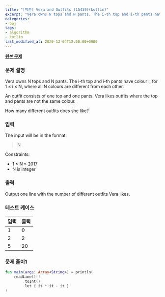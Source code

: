 ```yaml
---
title: "[백준] Vera and Outfits (15439)(kotlin)"
excerpt: "Vera owns N tops and N pants. The i-th top and i-th pants have colour i, for 1 ≤ i ≤ N, where all N colours are different from each other."
categories:
- boj
tags:
- algorithm
- kotlin
last_modified_at: 2020-12-04T12:00:00+0900
---
```


**[원본 문제](https://www.acmicpc.net/problem/15439)**

### 문제 설명

Vera owns N tops and N pants. The i-th top and i-th pants have colour i, for 1 ≤ i ≤ N, where all N colours are different from each other.

An outfit consists of one top and one pants. Vera likes outfits where the top and pants are not the same colour.

How many different outfits does she like?

### 입력

The input will be in the format:

> N

Constraints:

* 1 ≤ N ≤ 2017
* N is integer

### 출력

Output one line with the number of different outfits Vera likes.

### 테스트 케이스

|입력|출력|
|-----|-----|
|1|0|
|2|2|
|5|20|

### 문제 풀이1 
```kotlin
fun main(args: Array<String>) = println(
    readLine()!!
        .toInt()
        .let { it * it - it }
)
```